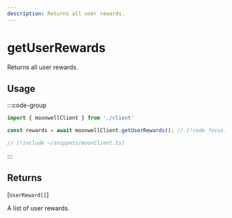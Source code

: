 ```yaml
---
description: Returns all user rewards.
---
```


# getUserRewards

Returns all user rewards.

## Usage

:::code-group

```ts twoslash [example.ts]
import { moonwellClient } from './client'

const rewards = await moonwellClient.getUserRewards(); // [!code focus]
```

```ts twoslash [client.ts] filename="client.ts"
// [!include ~/snippets/moonClient.ts]
```

:::

## Returns

[`UserReward[]`]<!-- /docs/glossary/types#user-reward -->

A list of user rewards.

<!-- ## Parameters

### includeLiquidStakingRewards

- **Type:** `boolean`

Whether to include liquid staking rewards in the response.

```ts twoslash
// [!include ~/snippets/moonClient.ts]
// ---cut---
const markets = await moonwellClient.getMarkets({
  includeLiquidStakingRewards: true // [!code focus]
})
``` -->
